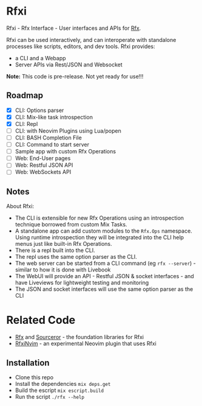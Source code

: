 # Rfxi

Rfxi - Rfx Interface - User interfaces and APIs for [Rfx](https://github.com/andyl/rfx).

Rfxi can be used interactively, and can interoperate with standalone processes
like scripts, editors, and dev tools.  Rfxi provides:
- a CLI and a Webapp
- Server APIs via Rest/JSON and Websocket

**Note:** This code is pre-release.  Not yet ready for use!!!

## Roadmap

- [x] CLI: Options parser
- [x] CLI: Mix-like task introspection
- [x] CLI: Repl
- [ ] CLI: with Neovim Plugins using Lua/popen 
- [ ] CLI: BASH Completion File
- [ ] CLI: Command to start server
- [ ] Sample app with custom Rfx Operations
- [ ] Web: End-User pages
- [ ] Web: Restful JSON API
- [ ] Web: WebSockets API

## Notes

About Rfxi:
- The CLI is extensible for new Rfx Operations using an introspection technique
  borrowed from custom Mix Tasks.  
- A standalone app can add custom modules to the `Rfx.Ops` namespace.  Using
  runtime introspection they will be integrated into the CLI help menus just
  like built-in Rfx Operations. 
- There is a repl built into the CLI.
- The repl uses the same option parser as the CLI.  
- The web server can be started from a CLI command (eg `rfx --server`) - similar
  to how it is done with Livebook
- The WebUI will provide an API - Restful JSON & socket interfaces - and have
  Liveviews for lightweight testing and monitoring
- The JSON and socket interfaces will use the same option parser as the CLI

# Related Code

- [Rfx][rfx] and [Sourceror][src] - the foundation libraries for Rfxi
- [RfxiNvim][nvm] - an experimental Neovim plugin that uses Rfxi

[rfx]: https://github.com/andyl/rfx
[nvm]: https://github.com/andyl/rfxi_nvim
[src]: https://github.com/doorgan/sourceror

## Installation

- Clone this repo
- Install the dependencies `mix deps.get`
- Build the escript `mix escript.build`
- Run the script `./rfx --help`

